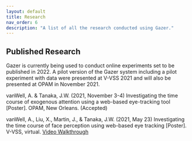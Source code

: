 ```yaml
---
layout: default
title: Research
nav_order: 6
description: "A list of all the research conducted using Gazer."
---
```


## Published Research
  
 Gazer is currently being used to conduct online experiments set to be published in 2022. A pilot version of the Gazer system including a pilot experiment with data were presented at V-VSS 2021 and will also be presented at OPAM in November 2021.
 
 vanWell, A. & Tanaka, J.W. (2021, November 3-4) Investigating the time course of exogenous attention using a web-based eye-tracking tool [Poster]. OPAM, New Orleans. (Accepted)

  vanWell, A., Liu, X., Martin, J., & Tanaka, J.W. (2021, May 23) Investigating the time course of face perception using web-based eye tracking [Poster]. V-VSS, virtual. [Video Walkthrough](https://www.amyvanwell.com/presentations#:~:text=V-VSS%2C%20virtual.-,Video%20Walkthrough,-vanWell%2C%20A.%2C%20Liu)

